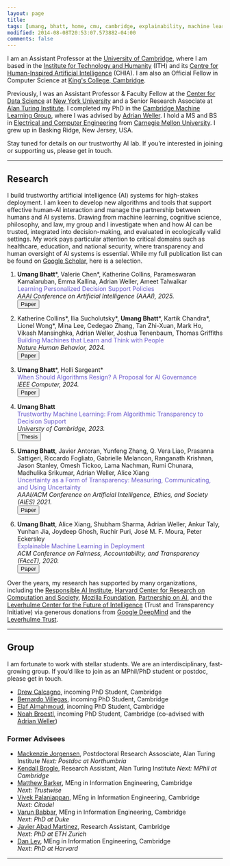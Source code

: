 ```yaml
---
layout: page
title: 
tags: [umang, bhatt, home, cmu, cambridge, explainability, machine learning, ML, interpretability, artificial intelligence, AI, graduate, human-machine team, human-AI, collaboration, responsible AI, nyu, professor]
modified: 2014-08-08T20:53:07.573882-04:00
comments: false
---
```


I am an Assistant Professor at the [University of Cambridge](https://www.cam.ac.uk/), where I am based in the [Institute for Technology and Humanity](https://www.ith.cam.ac.uk/) (ITH) and its [Centre for Human-Inspired Artificial Intelligence](https://www.chia.cam.ac.uk/) (CHIA). I am also an Official Fellow in Computer Science at [King's College, Cambridge](https://www.kings.cam.ac.uk/). 

Previously, I was an Assistant Professor & Faculty Fellow at the [Center for Data Science](https://cds.nyu.edu/) at [New York University](https://www.nyu.edu/) and a Senior Research Associate at [Alan Turing Institute](http://turing.ac.uk/). I completed my PhD in the [Cambridge Machine Learning Group](http://mlg.eng.cam.ac.uk/), where I was advised by [Adrian Weller](http://mlg.eng.cam.ac.uk/adrian/). I hold a MS and BS in [Electrical and Computer Engineering](http://www.ece.cmu.edu/) from [Carnegie Mellon University](http://www.cmu.edu/). I grew up in Basking Ridge, New Jersey, USA.

Stay tuned for details on our trustworthy AI lab. If you’re interested in joining or supporting us, please get in touch.


----

## Research

I build trustworthy artificial intelligence (AI) systems for high-stakes deployment.  I am keen to develop new algorithms and tools that support effective human-AI interaction and manage the partnership between humans and AI systems. Drawing from machine learning, cognitive science, philosophy, and law, my group and I investigate when and how AI can be trusted, integrated into decision-making, and evaluated in ecologically valid settings. My work pays particular attention to critical domains such as healthcare, education, and national security, where transparency and human oversight of AI systems is essential. While my full publication list can be found on [Google Scholar](https://scholar.google.com/citations?user=qq8bxPkAAAAJ&hl=en), here is a selection.

1. **Umang Bhatt**\*, Valerie Chen\*, Katherine Collins, Parameswaran Kamalaruban, Emma Kallina, Adrian Weller, Ameet Talwalkar      
<span style="color:SlateBlue">Learning Personalized Decision Support Policies</span>      
*AAAI Conference on Artificial Intelligence (AAAI), 2025.*      
[<button type="button" class="btn btn-info">Paper</button>](https://ojs.aaai.org/index.php/AAAI/article/view/33555)    

1. Katherine Collins\*, Ilia Sucholutsky\*, **Umang Bhatt**\*, Kartik Chandra\*, Lionel Wong\*, Mina Lee, Cedegao Zhang, Tan Zhi-Xuan, Mark Ho, Vikash Mansinghka, Adrian Weller, Joshua Tenenbaum, Thomas Griffiths      
<span style="color:SlateBlue">Building Machines that Learn and Think with People</span>      
*Nature Human Behavior, 2024.*      
[<button type="button" class="btn btn-info">Paper</button>](https://www.nature.com/articles/s41562-024-01991-9)    

1. **Umang Bhatt**\*, Holli Sargeant\*      
<span style="color:SlateBlue">When Should Algorithms Resign? A Proposal for AI Governance</span>      
*IEEE Computer, 2024.*      
[<button type="button" class="btn btn-info">Paper</button>](https://ieeexplore.ieee.org/document/10687308) 

1. **Umang Bhatt**          
<span style="color:SlateBlue">Trustworthy Machine Learning: From Algorithmic Transparency to Decision Support</span>      
*Universty of Cambridge, 2023.*         
[<button type="button" class="btn btn-info">Thesis</button>](https://www.repository.cam.ac.uk/items/065ba398-4026-43f1-b925-641fb8d6dd82)    
   
1. **Umang Bhatt**, Javier Antoran, Yunfeng Zhang, Q. Vera Liao, Prasanna Sattigeri, Riccardo Fogliato, Gabrielle Melancon, Ranganath Krishnan, Jason Stanley,  Omesh Tickoo, Lama Nachman, Rumi Chunara, Madhulika Srikumar, Adrian Weller, Alice Xiang     
<span style="color:SlateBlue">Uncertainty as a Form of Transparency: Measuring, Communicating, and Using Uncertainty</span>   
*AAAI/ACM Conference on Artificial Intelligence, Ethics, and Society (AIES) 2021.*   
[<button type="button" class="btn btn-info">Paper</button>](https://arxiv.org/abs/2011.07586)    

1. **Umang Bhatt**, Alice Xiang, Shubham Sharma, Adrian Weller, Ankur Taly, Yunhan Jia, Joydeep Ghosh, Ruchir Puri, Jos&eacute; M. F. Moura, Peter Eckersley  
<span style="color:SlateBlue">Explainable Machine Learning in Deployment</span>   
*ACM Conference on Fairness, Accountability, and Transparency (FAccT), 2020.*   
[<button type="button" class="btn btn-info">Paper</button>](https://dl.acm.org/doi/abs/10.1145/3351095.3375624)          
   

Over the years, my research has supported by many organizations, including the [Responsible AI Institute](https://www.responsible.ai/), [Harvard Center for Research on Computation and Society](https://crcs.seas.harvard.edu/), [Mozilla Foundation](https://foundation.mozilla.org/en/), [Partnership on AI](https://www.partnershiponai.org/), and the [Leverhulme Center for the Future of Intelligence](http://lcfi.ac.uk/) (Trust and Transparency Initiative) via generous donations from [Google DeepMind](https://deepmind.com/) and the [Leverhulme Trust](https://www.leverhulme.ac.uk/). 

-----

## Group

I am fortunate to work with stellar students. We are an interdisciplinary, fast-growing group. If you’d like to join as an MPhil/PhD student or postdoc, please get in touch.


* [Drew Calcagno](https://www.linkedin.com/in/drewcalcagno/), incoming PhD Student, Cambridge
* [Bernardo Villegas](https://www.linkedin.com/in/bernardovillegas96/), incoming PhD Student, Cambridge 
* [Elaf Almahmoud](https://www.linkedin.com/in/elafalmahmoud/), incoming PhD Student, Cambridge
* [Noah Broestl](https://www.linkedin.com/in/noah-broestl-95340113/), incoming PhD Student, Cambridge (co-advised with [Adrian Weller](http://mlg.eng.cam.ac.uk/adrian/))



### Former Advisees
* [Mackenzie Jorgensen](https://mjorgen1.github.io/), Postdoctoral Research Assosciate, Alan Turing Institute
*Next: Postdoc at Northumbria* 
* [Kendall Brogle](https://www.linkedin.com/in/kendall-brogle-752977240/), Research Assistant, Alan Turing Institute
*Next: MPhil at Cambridge* 
* [Matthew Barker](https://matthewbarker.me/), MEng in Information Engineering, Cambridge       
*Next: Trustwise*  
* [Vivek Palaniappan](https://www.linkedin.com/in/vivek-palaniappan), MEng in Information Engineering, Cambridge      
*Next: Citadel* 
* [Varun Babbar](https://scholar.google.com/citations?user=cXV58usAAAAJ&hl=en), MEng in Information Engineering, Cambridge                
*Next: PhD at Duke*    
* [Javier Abad Martinez](https://ml.inf.ethz.ch/people/person-detail.MzEwOTc5.TGlzdC8xODA3LC0xNzg2MjE4NDI4.html), Research Assistant, Cambridge        
*Next: PhD at ETH Zurich* 
* [Dan Ley](https://www.dan-ley.com/), MEng in Information Engineering, Cambridge           
*Next: PhD at Harvard*  

-----

<!-- ## Teaching

I lecture for the following courses. 

**University of Cambridge (2025-Present)**
* Algorithms for Human-AI Collaboration: Lent 2026
* Responsible Artificial Intelligence: Michaelmas 2025

**New York University (2023-2025)**
* [Responsible Data Science](https://dataresponsibly.github.io/rds24/): Spring 2024, 2025 -->



<!-- <h3 align="center">Recent News</h3>
<table class='news-table'>
    <col width="15%">
    <col width="85%">
    <tr>
        <td valign="top"><strong>[Aug 2024]</strong></td>
        <td>Ran a Responsible AI practical at <a href="https://deeplearningindaba.com/2024/">Deep Learning Indaba 2024</a></td>
    </tr>
    <tr>
        <td valign="top"><strong>[Jan 2024]</strong></td>
        <td>Joined the <a href="https://cdt.org/about/fellows/current-fellows/">Center for Democracy and Technology</a> as a Non-Resident Fellow</td>
    </tr>
</table> -->

